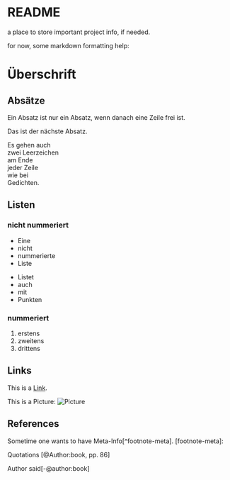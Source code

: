 # README

a place to store important project info, if needed.

for now, some markdown formatting help:

# Überschrift

## Absätze

Ein Absatz ist nur ein Absatz, wenn danach eine Zeile frei ist.

Das ist der nächste Absatz.

Es gehen auch  
zwei Leerzeichen  
am Ende  
jeder Zeile  
wie bei  
Gedichten.

## Listen

### nicht nummeriert 

- Eine
- nicht
- nummerierte
- Liste

* Listet
* auch
* mit
* Punkten

### nummeriert

1. erstens
1. zweitens
1. drittens

## Links
 
This is a [Link](http://nts.is). 

This is a Picture:
![Picture](http://i0.kym-cdn.com/photos/images/original/000/101/781/Y0UJC.png)

## References

Sometime one wants to have Meta-Info[^footnote-meta].
[footnote-meta]: 

Quotations [@Author:book, pp. 86]

Author said[-@author:book]
